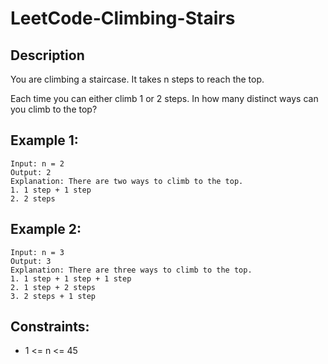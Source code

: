 # LeetCode-Climbing-Stairs


## Description 

You are climbing a staircase. It takes n steps to reach the top.

Each time you can either climb 1 or 2 steps. In how many distinct ways can you climb to the top?

 
## Example 1:

```
Input: n = 2
Output: 2
Explanation: There are two ways to climb to the top.
1. 1 step + 1 step
2. 2 steps

```
## Example 2:

```
Input: n = 3
Output: 3
Explanation: There are three ways to climb to the top.
1. 1 step + 1 step + 1 step
2. 1 step + 2 steps
3. 2 steps + 1 step

```


## Constraints:

* 1 <= n <= 45
